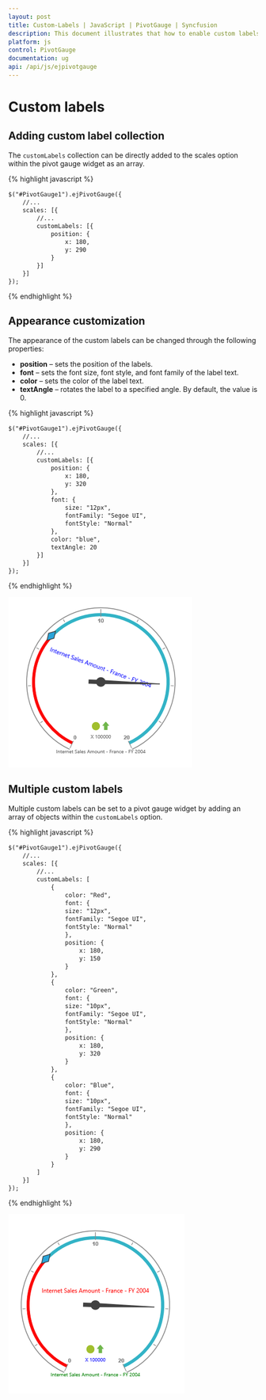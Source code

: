 ```yaml
---
layout: post
title: Custom-Labels | JavaScript | PivotGauge | Syncfusion
description: This document illustrates that how to enable custom labels and its functionalities in JavaScript PivotGauge control
platform: js
control: PivotGauge
documentation: ug
api: /api/js/ejpivotgauge
---
```


# Custom labels

## Adding custom label collection

The `customLabels` collection can be directly added to the scales option within the pivot gauge widget as an array.

{% highlight javascript %}

    $("#PivotGauge1").ejPivotGauge({
        //...
        scales: [{
            //...
            customLabels: [{
                position: {
                    x: 180,
                    y: 290
                }
            }]
        }]
    });

{% endhighlight %}

## Appearance customization

The appearance of the custom labels can be changed through the following properties:

* **position** – sets the position of the labels.
* **font** – sets the font size, font style, and font family of the label text.
* **color** – sets the color of the label text.
* **textAngle** – rotates the label to a specified angle. By default, the value is 0.

{% highlight javascript %}

    $("#PivotGauge1").ejPivotGauge({
        //...
        scales: [{
            //...
            customLabels: [{
                position: {
                    x: 180,
                    y: 320
                },
                font: {
                    size: "12px",
                    fontFamily: "Segoe UI",
                    fontStyle: "Normal"
                },
                color: "blue",
                textAngle: 20
            }]
        }]
    });

{% endhighlight %}

![](Custom-Labels_images/AppearanceCustomization.png) 

## Multiple custom labels

Multiple custom labels can be set to a pivot gauge widget by adding an array of objects within the `customLabels` option.

{% highlight javascript %}

    $("#PivotGauge1").ejPivotGauge({
        //...
        scales: [{
            //...
            customLabels: [
                {
                    color: "Red",
                    font: {
                    size: "12px",
                    fontFamily: "Segoe UI",
                    fontStyle: "Normal"
                    },
                    position: {
                        x: 180,
                        y: 150
                    }
                }, 
                {
                    color: "Green",
                    font: {
                    size: "10px",
                    fontFamily: "Segoe UI",
                    fontStyle: "Normal"
                    },
                    position: {
                        x: 180,
                        y: 320
                    }
                }, 
                {
                    color: "Blue",
                    font: {
                    size: "10px",
                    fontFamily: "Segoe UI",
                    fontStyle: "Normal"
                    },
                    position: {
                        x: 180,
                        y: 290
                    }
                }
            ]
        }]
    });

{% endhighlight %}

![](Custom-Labels_images/MultipleCustomLabels.png) 
